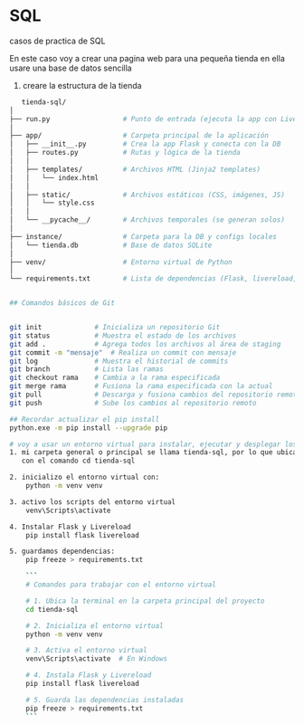 # SQL

casos de practica de SQL

En este caso voy a crear una pagina web para una pequeña tienda
en ella usare una base de datos sencilla

1. creare la estructura de la tienda

```bash
   tienda-sql/
│
├── run.py                  # Punto de entrada (ejecuta la app con Livereload)
│
├── app/                    # Carpeta principal de la aplicación
│   ├── __init__.py         # Crea la app Flask y conecta con la DB
│   ├── routes.py           # Rutas y lógica de la tienda
│   │
│   ├── templates/          # Archivos HTML (Jinja2 templates)
│   │   └── index.html
│   │
│   ├── static/             # Archivos estáticos (CSS, imágenes, JS)
│   │   └── style.css
│   │
│   └── __pycache__/        # Archivos temporales (se generan solos)
│
├── instance/               # Carpeta para la DB y configs locales
│   └── tienda.db           # Base de datos SQLite
│
├── venv/                   # Entorno virtual de Python
│
└── requirements.txt        # Lista de dependencias (Flask, livereload, etc.)


## Comandos básicos de Git


git init             # Inicializa un repositorio Git
git status           # Muestra el estado de los archivos
git add .            # Agrega todos los archivos al área de staging
git commit -m "mensaje"  # Realiza un commit con mensaje
git log              # Muestra el historial de commits
git branch           # Lista las ramas
git checkout rama    # Cambia a la rama especificada
git merge rama       # Fusiona la rama especificada con la actual
git pull             # Descarga y fusiona cambios del repositorio remoto
git push             # Sube los cambios al repositorio remoto

## Recordar actualizar el pip install
python.exe -m pip install --upgrade pip

# voy a usar un entorno virtual para instalar, ejecutar y desplegar los cambios 
1. mi carpeta general o principal se llama tienda-sql, por lo que ubicamos la terminal en la tienda
   con el comando cd tienda-sql

2. inicializo el entorno virtual con:
    python -m venv venv

3. activo los scripts del entorno virtual
    venv\Scripts\activate

4. Instalar Flask y Livereload
    pip install flask livereload

5. guardamos dependencias:
    pip freeze > requirements.txt

    ```
    # Comandos para trabajar con el entorno virtual

    # 1. Ubica la terminal en la carpeta principal del proyecto
    cd tienda-sql

    # 2. Inicializa el entorno virtual
    python -m venv venv

    # 3. Activa el entorno virtual
    venv\Scripts\activate  # En Windows

    # 4. Instala Flask y Livereload
    pip install flask livereload

    # 5. Guarda las dependencias instaladas
    pip freeze > requirements.txt
    ```






